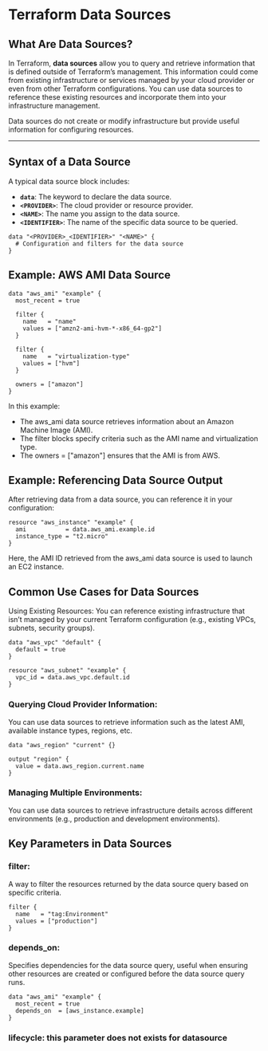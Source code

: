 # Terraform Data Sources

## What Are Data Sources?

In Terraform, **data sources** allow you to query and retrieve information that is defined outside of Terraform’s management. This information could come from existing infrastructure or services managed by your cloud provider or even from other Terraform configurations. You can use data sources to reference these existing resources and incorporate them into your infrastructure management.

Data sources do not create or modify infrastructure but provide useful information for configuring resources.

---

## Syntax of a Data Source

A typical data source block includes:
- **`data`**: The keyword to declare the data source.
- **`<PROVIDER>`**: The cloud provider or resource provider.
- **`<NAME>`**: The name you assign to the data source.
- **`<IDENTIFIER>`**: The name of the specific data source to be queried.

```hcl
data "<PROVIDER>_<IDENTIFIER>" "<NAME>" {
  # Configuration and filters for the data source
}
```
## Example: AWS AMI Data Source
```hcl
data "aws_ami" "example" {
  most_recent = true

  filter {
    name   = "name"
    values = ["amzn2-ami-hvm-*-x86_64-gp2"]
  }

  filter {
    name   = "virtualization-type"
    values = ["hvm"]
  }

  owners = ["amazon"]
}
```
In this example:

- The aws_ami data source retrieves information about an Amazon Machine Image (AMI).
- The filter blocks specify criteria such as the AMI name and virtualization type.
- The owners = ["amazon"] ensures that the AMI is from AWS.

## Example: Referencing Data Source Output
After retrieving data from a data source, you can reference it in your configuration:

```hcl
resource "aws_instance" "example" {
  ami           = data.aws_ami.example.id
  instance_type = "t2.micro"
}
```
Here, the AMI ID retrieved from the aws_ami data source is used to launch an EC2 instance.

## Common Use Cases for Data Sources
Using Existing Resources: You can reference existing infrastructure that isn’t managed by your current Terraform configuration (e.g., existing VPCs, subnets, security groups).

```hcl
data "aws_vpc" "default" {
  default = true
}

resource "aws_subnet" "example" {
  vpc_id = data.aws_vpc.default.id
}
```
### Querying Cloud Provider Information: 
You can use data sources to retrieve information such as the latest AMI, available instance types, regions, etc.

```hcl
data "aws_region" "current" {}

output "region" {
  value = data.aws_region.current.name
}
```
### Managing Multiple Environments: 
You can use data sources to retrieve infrastructure details across different environments (e.g., production and development environments).

## Key Parameters in Data Sources
### filter: 
A way to filter the resources returned by the data source query based on specific criteria.

```hcl
filter {
  name   = "tag:Environment"
  values = ["production"]
}
```
### depends_on: 
Specifies dependencies for the data source query, useful when ensuring other resources are created or configured before the data source query runs.

```hcl
data "aws_ami" "example" {
  most_recent = true
  depends_on  = [aws_instance.example]
}
```
### lifecycle: this parameter does not exists for datasource